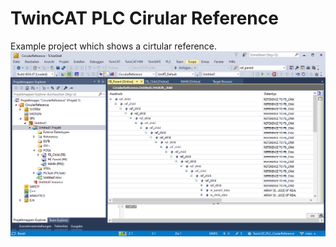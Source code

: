 # TwinCAT PLC Cirular Reference

Example project which shows a cirtular reference.
![circular_reference.png](circular_reference.png?raw=true)
